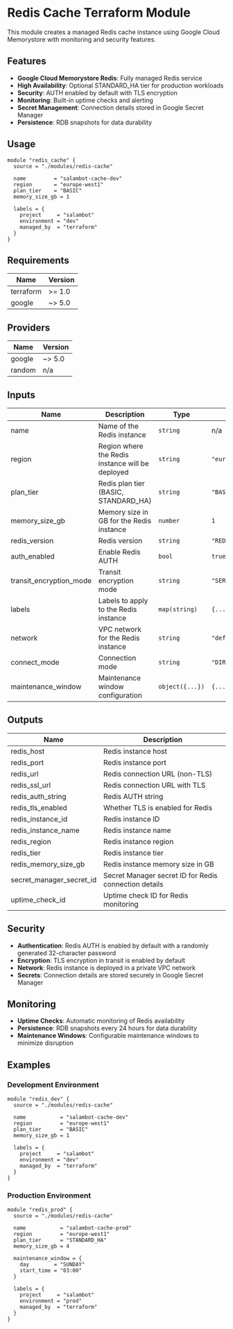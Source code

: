 # Redis Cache Terraform Module

This module creates a managed Redis cache instance using Google Cloud Memorystore with monitoring and security features.

## Features

- **Google Cloud Memorystore Redis**: Fully managed Redis service
- **High Availability**: Optional STANDARD_HA tier for production workloads
- **Security**: AUTH enabled by default with TLS encryption
- **Monitoring**: Built-in uptime checks and alerting
- **Secret Management**: Connection details stored in Google Secret Manager
- **Persistence**: RDB snapshots for data durability

## Usage

```hcl
module "redis_cache" {
  source = "./modules/redis-cache"
  
  name         = "salambot-cache-dev"
  region       = "europe-west1"
  plan_tier    = "BASIC"
  memory_size_gb = 1
  
  labels = {
    project     = "salambot"
    environment = "dev"
    managed_by  = "terraform"
  }
}
```

## Requirements

| Name | Version |
|------|------|
| terraform | >= 1.0 |
| google | ~> 5.0 |

## Providers

| Name | Version |
|------|------|
| google | ~> 5.0 |
| random | n/a |

## Inputs

| Name | Description | Type | Default | Required |
|------|-------------|------|---------|:--------:|
| name | Name of the Redis instance | `string` | n/a | yes |
| region | Region where the Redis instance will be deployed | `string` | `"europe-west1"` | no |
| plan_tier | Redis plan tier (BASIC, STANDARD_HA) | `string` | `"BASIC"` | no |
| memory_size_gb | Memory size in GB for the Redis instance | `number` | `1` | no |
| redis_version | Redis version | `string` | `"REDIS_7_0"` | no |
| auth_enabled | Enable Redis AUTH | `bool` | `true` | no |
| transit_encryption_mode | Transit encryption mode | `string` | `"SERVER_AUTHENTICATION"` | no |
| labels | Labels to apply to the Redis instance | `map(string)` | `{...}` | no |
| network | VPC network for the Redis instance | `string` | `"default"` | no |
| connect_mode | Connection mode | `string` | `"DIRECT_PEERING"` | no |
| maintenance_window | Maintenance window configuration | `object({...})` | `{...}` | no |

## Outputs

| Name | Description |
|------|-------------|
| redis_host | Redis instance host |
| redis_port | Redis instance port |
| redis_url | Redis connection URL (non-TLS) |
| redis_ssl_url | Redis connection URL with TLS |
| redis_auth_string | Redis AUTH string |
| redis_tls_enabled | Whether TLS is enabled for Redis |
| redis_instance_id | Redis instance ID |
| redis_instance_name | Redis instance name |
| redis_region | Redis instance region |
| redis_tier | Redis instance tier |
| redis_memory_size_gb | Redis instance memory size in GB |
| secret_manager_secret_id | Secret Manager secret ID for Redis connection details |
| uptime_check_id | Uptime check ID for Redis monitoring |

## Security

- **Authentication**: Redis AUTH is enabled by default with a randomly generated 32-character password
- **Encryption**: TLS encryption in transit is enabled by default
- **Network**: Redis instance is deployed in a private VPC network
- **Secrets**: Connection details are stored securely in Google Secret Manager

## Monitoring

- **Uptime Checks**: Automatic monitoring of Redis availability
- **Persistence**: RDB snapshots every 24 hours for data durability
- **Maintenance Windows**: Configurable maintenance windows to minimize disruption

## Examples

### Development Environment

```hcl
module "redis_dev" {
  source = "./modules/redis-cache"
  
  name           = "salambot-cache-dev"
  region         = "europe-west1"
  plan_tier      = "BASIC"
  memory_size_gb = 1
  
  labels = {
    project     = "salambot"
    environment = "dev"
    managed_by  = "terraform"
  }
}
```

### Production Environment

```hcl
module "redis_prod" {
  source = "./modules/redis-cache"
  
  name           = "salambot-cache-prod"
  region         = "europe-west1"
  plan_tier      = "STANDARD_HA"
  memory_size_gb = 4
  
  maintenance_window = {
    day        = "SUNDAY"
    start_time = "03:00"
  }
  
  labels = {
    project     = "salambot"
    environment = "prod"
    managed_by  = "terraform"
  }
}
```